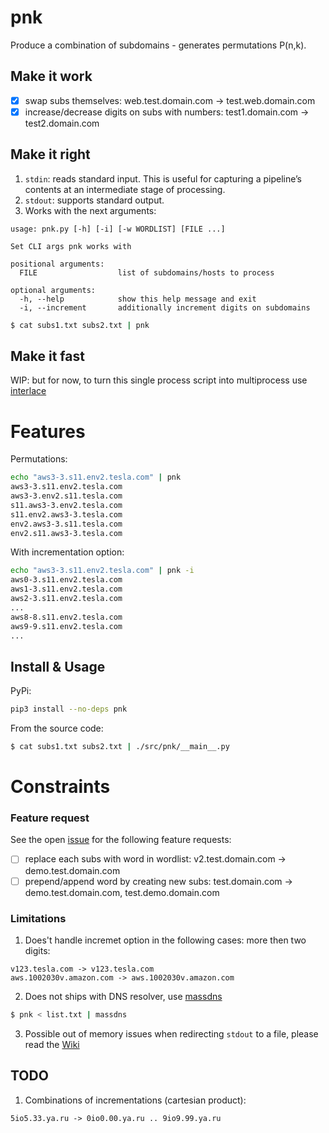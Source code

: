 # pnk
Produce a combination of subdomains - generates permutations P(n,k).

## Make it work
- [x] swap subs themselves: web.test.domain.com -> test.web.domain.com
- [x] increase/decrease digits on subs with numbers: test1.domain.com -> test2.domain.com

## Make it right
1. `stdin`: reads standard input. This is useful for capturing a pipeline’s contents at an intermediate stage of processing.
2. `stdout`: supports standard output.
3. Works with the next arguments:
```
usage: pnk.py [-h] [-i] [-w WORDLIST] [FILE ...]

Set CLI args pnk works with

positional arguments:
  FILE                  list of subdomains/hosts to process

optional arguments:
  -h, --help            show this help message and exit
  -i, --increment       additionally increment digits on subdomains
```
```bash
$ cat subs1.txt subs2.txt | pnk
```

## Make it fast
WIP: but for now, to turn this single process script into multiprocess use [interlace](https://github.com/codingo/Interlace)


# Features
Permutations:
```bash
echo "aws3-3.s11.env2.tesla.com" | pnk
aws3-3.s11.env2.tesla.com
aws3-3.env2.s11.tesla.com
s11.aws3-3.env2.tesla.com
s11.env2.aws3-3.tesla.com
env2.aws3-3.s11.tesla.com
env2.s11.aws3-3.tesla.com
```
With incrementation option:
```bash
echo "aws3-3.s11.env2.tesla.com" | pnk -i
aws0-3.s11.env2.tesla.com
aws1-3.s11.env2.tesla.com
aws2-3.s11.env2.tesla.com
...
aws8-8.s11.env2.tesla.com
aws9-9.s11.env2.tesla.com
...
```

## Install & Usage
PyPi:
```bash
pip3 install --no-deps pnk
```
From the source code:
```bash
$ cat subs1.txt subs2.txt | ./src/pnk/__main__.py
```

# Constraints
### Feature request
See the open [issue](https://github.com/storenth/pnk/issues/1#issue-2080221058) for the following feature requests:
- [ ] replace each subs with word in wordlist: v2.test.domain.com -> demo.test.domain.com
- [ ] prepend/append word by creating new subs: test.domain.com -> demo.test.domain.com, test.demo.domain.com
### Limitations
1. Does't handle incremet option in the following cases: more then two digits:
```
v123.tesla.com -> v123.tesla.com
aws.1002030v.amazon.com -> aws.1002030v.amazon.com
```
2. Does not ships with DNS resolver, use [massdns](https://github.com/blechschmidt/massdns)
```bash
$ pnk < list.txt | massdns
```
3. Possible out of memory issues when redirecting `stdout` to a file, please read the [Wiki](https://github.com/storenth/pnk/wiki)
## TODO
1. Combinations of incrementations (cartesian product): 
```
5io5.33.ya.ru -> 0io0.00.ya.ru .. 9io9.99.ya.ru
```
